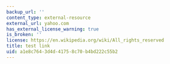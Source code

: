 ```yaml
---
backup_url: ''
content_type: external-resource
external_url: yahoo.com
has_external_license_warning: true
is_broken: ''
license: https://en.wikipedia.org/wiki/All_rights_reserved
title: test link
uid: a1e8c764-3d4d-4175-8c70-b4bd222c55b2
---
```

